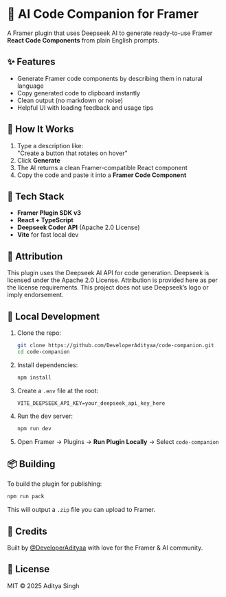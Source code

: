 # 🧠 AI Code Companion for Framer

A Framer plugin that uses Deepseek AI to generate ready-to-use Framer **React Code Components** from plain English prompts.

## ✨ Features

- Generate Framer code components by describing them in natural language
- Copy generated code to clipboard instantly
- Clean output (no markdown or noise)
- Helpful UI with loading feedback and usage tips

## 🚀 How It Works

1. Type a description like:  
   "Create a button that rotates on hover"
2. Click **Generate**
3. The AI returns a clean Framer-compatible React component
4. Copy the code and paste it into a **Framer Code Component**

## 🧱 Tech Stack

- **Framer Plugin SDK v3**
- **React + TypeScript**
- **Deepseek Coder API** (Apache 2.0 License)
- **Vite** for fast local dev

## 🔪 Attribution

This plugin uses the Deepseek AI API for code generation. Deepseek is licensed under the Apache 2.0 License. Attribution is provided here as per the license requirements. This project does not use Deepseek’s logo or imply endorsement.

## 🔪 Local Development

1. Clone the repo:
   ```bash
   git clone https://github.com/DeveloperAdityaa/code-companion.git
   cd code-companion
   ```

2. Install dependencies:
   ```bash
   npm install
   ```

3. Create a `.env` file at the root:
   ```
   VITE_DEEPSEEK_API_KEY=your_deepseek_api_key_here
   ```

4. Run the dev server:
   ```bash
   npm run dev
   ```

5. Open Framer → Plugins → **Run Plugin Locally** → Select `code-companion`

## 📦 Building

To build the plugin for publishing:

```bash
npm run pack
```

This will output a `.zip` file you can upload to Framer.

## 🧠 Credits

Built by [@DeveloperAdityaa](https://github.com/DeveloperAdityaa) with love for the Framer & AI community.

## 📄 License

MIT © 2025 Aditya Singh
